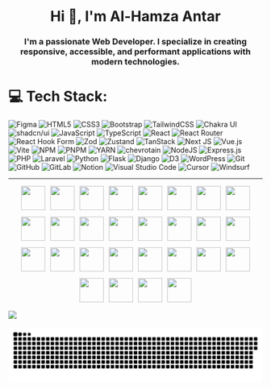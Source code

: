 <h1 align="center">Hi 👋, I'm Al-Hamza Antar</h1>
<h3 align="center">I'm a passionate Web Developer. I specialize in creating responsive, accessible, and performant applications with modern technologies.</h3>

# 💻 Tech Stack:
![Figma](https://img.shields.io/badge/figma-%23F24E1E.svg?style=for-the-badge&logo=figma&logoColor=white)
![HTML5](https://img.shields.io/badge/html5-%23E34F26.svg?style=for-the-badge&logo=html5&logoColor=white)
![CSS3](https://img.shields.io/badge/css3-%231572B6.svg?style=for-the-badge&logo=css3&logoColor=white)
![Bootstrap](https://img.shields.io/badge/bootstrap-%238511FA.svg?style=for-the-badge&logo=bootstrap&logoColor=white)
![TailwindCSS](https://img.shields.io/badge/tailwindcss-%2338B2AC.svg?style=for-the-badge&logo=tailwind-css&logoColor=white)
![Chakra UI](https://img.shields.io/badge/chakra--ui-38B2AC?style=for-the-badge&logo=chakraui&logoColor=white)
![shadcn/ui](https://img.shields.io/badge/shadcn%2Fui-000000?style=for-the-badge&logo=shadcnui&logoColor=white)
![JavaScript](https://img.shields.io/badge/javascript-%23323330.svg?style=for-the-badge&logo=javascript&logoColor=%23F7DF1E)
![TypeScript](https://img.shields.io/badge/typescript-%23007ACC.svg?style=for-the-badge&logo=typescript&logoColor=white)
![React](https://img.shields.io/badge/react-%2320232a.svg?style=for-the-badge&logo=react&logoColor=%2361DAFB)
![React Router](https://img.shields.io/badge/react%20router-FD267B?style=for-the-badge&logo=react%20router&logoColor=white)
![React Hook Form](https://img.shields.io/badge/React%20Hook%20Form-%23EC5990.svg?style=for-the-badge&logo=reacthookform&logoColor=white)
![Zod](https://img.shields.io/badge/Zod-%233E67B1.svg?style=for-the-badge&logo=zod&logoColor=white)
![Zustand](https://img.shields.io/badge/Zustand-%230D0068.svg?style=for-the-badge&logo=react&logoColor=%2361DAFB)
![TanStack](https://img.shields.io/badge/TanStack-%2341D1FF.svg?style=for-the-badge&logo=tanstack&logoColor=black)
![Next JS](https://img.shields.io/badge/Next-black?style=for-the-badge&logo=next.js&logoColor=white)
![Vue.js](https://img.shields.io/badge/vue.js-%2335495e.svg?style=for-the-badge&logo=vuedotjs&logoColor=%234FC08D)
![Vite](https://img.shields.io/badge/vite-%23646CFF.svg?style=for-the-badge&logo=vite&logoColor=white)
![NPM](https://img.shields.io/badge/NPM-%23CB3837.svg?style=for-the-badge&logo=npm&logoColor=white)
![PNPM](https://img.shields.io/badge/pnpm-%23222222.svg?style=for-the-badge&logo=pnpm&logoColor=yellow)
![YARN](https://img.shields.io/badge/Yarn-%232C8EBB.svg?style=for-the-badge&logo=yarn&logoColor=white)
![chevrotain](https://img.shields.io/badge/chevrotain-%23CB3837.svg?style=for-the-badge&logo=chevrotain&logoColor=white)
![NodeJS](https://img.shields.io/badge/node.js-6DA55F?style=for-the-badge&logo=node.js&logoColor=white)
![Express.js](https://img.shields.io/badge/express.js-%23404d59.svg?style=for-the-badge&logo=express&logoColor=%2361DAFB)
![PHP](https://img.shields.io/badge/php-%23777BB4.svg?style=for-the-badge&logo=php&logoColor=white)
![Laravel](https://img.shields.io/badge/laravel-%23FF2D20.svg?style=for-the-badge&logo=laravel&logoColor=white) 
![Python](https://img.shields.io/badge/Python-%231572B6.svg?style=for-the-badge&logo=Python&logoColor=white)
![Flask](https://img.shields.io/badge/flask-%23000.svg?style=for-the-badge&logo=flask&logoColor=white)
![Django](https://img.shields.io/badge/django-%23092E20.svg?style=for-the-badge&logo=django&logoColor=white)
![D3](https://img.shields.io/badge/d3-%23F05033.svg?style=for-the-badge&logo=d3&logoColor=white) 
![WordPress](https://img.shields.io/badge/WordPress-%231572B6.svg?style=for-the-badge&logo=WordPress&logoColor=white) 
![Git](https://img.shields.io/badge/git-%23F05033.svg?style=for-the-badge&logo=git&logoColor=white) 
![GitHub](https://img.shields.io/badge/github-%23121011.svg?style=for-the-badge&logo=github&logoColor=white) 
![GitLab](https://img.shields.io/badge/GitLab-%23FCA326.svg?style=for-the-badge&logo=gitlab&logoColor=black)
![Notion](https://img.shields.io/badge/notion-%23000000.svg?style=for-the-badge&logo=notion&logoColor=white)
![Visual Studio Code](https://img.shields.io/badge/Visual%20Studio%20Code-007ACC.svg?style=for-the-badge&logo=visual-studio-code&logoColor=white)
![Cursor](https://img.shields.io/badge/cursor-000000.svg?style=for-the-badge&logo=cursor&logoColor=white)
![Windsurf](https://img.shields.io/badge/windsurf-34E8BB.svg?style=for-the-badge&logo=windsurf&logoColor=white)

---
<div style="display: flex; flex-wrap: wrap; gap: 10px; justify-content: center; align-items: center;">
  <p style="margin: 0;"><img src="https://skillicons.dev/icons?i=figma" style="width:48px; height:48px;" /></p>
  <p style="margin: 0;"><img src="https://skillicons.dev/icons?i=html" style="width:48px; height:48px;" /></p>
  <p style="margin: 0;"><img src="https://skillicons.dev/icons?i=css" style="width:48px; height:48px;" /></p>
  <p style="margin: 0;"><img src="https://skillicons.dev/icons?i=bootstrap" style="width:48px; height:48px;" /></p>
  <p style="margin: 0;"><img src="https://skillicons.dev/icons?i=tailwind" style="width:48px; height:48px;" /></p>
  <p style="margin: 0;"><img src="https://skillicons.dev/icons?i=js" style="width:48px; height:48px;" /></p>
  <p style="margin: 0;"><img src="https://skillicons.dev/icons?i=ts" style="width:48px; height:48px;" /></p>
  <p style="margin: 0;"><img src="https://skillicons.dev/icons?i=react" style="width:48px; height:48px;" /></p>
  <p style="margin: 0;"><img src="https://skillicons.dev/icons?i=nextjs" style="width:48px; height:48px;" /></p>
  <p style="margin: 0;"><img src="https://skillicons.dev/icons?i=vue" style="width:48px; height:48px;" /></p>
  <p style="margin: 0;"><img src="https://skillicons.dev/icons?i=vite" style="width:48px; height:48px;" /></p>
  <p style="margin: 0;"><img src="https://skillicons.dev/icons?i=npm" style="width:48px; height:48px;" /></p>
  <p style="margin: 0;"><img src="https://skillicons.dev/icons?i=pnpm" style="width:48px; height:48px;" /></p>
  <p style="margin: 0;"><img src="https://skillicons.dev/icons?i=yarn" style="width:48px; height:48px;" /></p>
  <p style="margin: 0;"><img src="https://skillicons.dev/icons?i=nodejs" style="width:48px; height:48px;" /></p>
  <p style="margin: 0;"><img src="https://skillicons.dev/icons?i=express" style="width:48px; height:48px;" /></p>
  <p style="margin: 0;"><img src="https://skillicons.dev/icons?i=php" style="width:48px; height:48px;" /></p>
  <p style="margin: 0;"><img src="https://skillicons.dev/icons?i=laravel" style="width:48px; height:48px;" /></p>
  <p style="margin: 0;"><img src="https://skillicons.dev/icons?i=python" style="width:48px; height:48px;" /></p>
  <p style="margin: 0;"><img src="https://skillicons.dev/icons?i=flask" style="width:48px; height:48px;" /></p>
  <p style="margin: 0;"><img src="https://skillicons.dev/icons?i=django" style="width:48px; height:48px;" /></p>
  <p style="margin: 0;"><img src="https://skillicons.dev/icons?i=d3" style="width:48px; height:48px;" /></p>
  <p style="margin: 0;"><img src="https://skillicons.dev/icons?i=wordpress" style="width:48px; height:48px;" /></p>
  <p style="margin: 0;"><img src="https://skillicons.dev/icons?i=git" style="width:48px; height:48px;" /></p>
  <p style="margin: 0;"><img src="https://skillicons.dev/icons?i=github" style="width:48px; height:48px;" /></p>
  <p style="margin: 0;"><img src="https://skillicons.dev/icons?i=gitlab" style="width:48px; height:48px;" /></p>
  <p style="margin: 0;"><img src="https://skillicons.dev/icons?i=notion" style="width:48px; height:48px;" /></p>
  <p style="margin: 0;"><img src="https://skillicons.dev/icons?i=vscode" style="width:48px; height:48px;" /></p>
</div>



<!-- Visit Counter -->
[![](https://visitcount.itsvg.in/api?id=Al-HamzaAntar&icon=0&color=0)](https://visitcount.itsvg.in)

<!-- Snake Animation -->
![snake gif](https://github.com/Al-HamzaAntar/Al-HamzaAntar/blob/output/github-snake-dark.svg)

